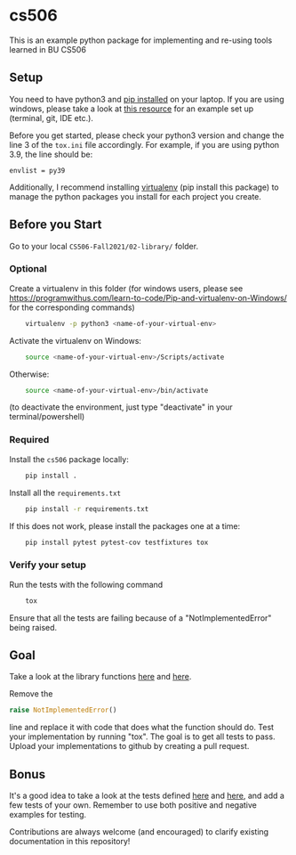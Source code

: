 # cs506

This is an example python package for implementing and re-using tools learned in BU CS506

## Setup

You need to have python3 and [pip installed](https://www.makeuseof.com/tag/install-pip-for-python/) on your laptop. If you are using windows, please take a look at [this resource](https://docs.microsoft.com/en-us/windows/python/beginners) for an example set up (terminal, git, IDE etc.).

Before you get started, please check your python3 version and change the line 3 of the `tox.ini` file accordingly. For example, if you are using python 3.9, the line should be:

```
envlist = py39
```

Additionally, I recommend installing [virtualenv](https://pypi.org/project/virtualenv/1.7.1.2/) (pip install this package) to manage the python packages you install for each project you create.

## Before you Start

Go to your local `CS506-Fall2021/02-library/` folder.

### Optional

Create a virtualenv in this folder (for windows users, please see https://programwithus.com/learn-to-code/Pip-and-virtualenv-on-Windows/ for the corresponding commands)

```bash
    virtualenv -p python3 <name-of-your-virtual-env>
```

Activate the virtualenv on Windows:

```bash
    source <name-of-your-virtual-env>/Scripts/activate
```

Otherwise:
```bash
    source <name-of-your-virtual-env>/bin/activate
```

(to deactivate the environment, just type "deactivate" in your terminal/powershell)

### Required

Install the `cs506` package locally:

```bash
    pip install .
```

Install all the `requirements.txt`

```bash
    pip install -r requirements.txt
```

If this does not work, please install the packages one at a time:

```bash
    pip install pytest pytest-cov testfixtures tox
```

### Verify your setup

Run the tests with the following command

```bash
    tox 
```

Ensure that all the tests are failing because of a "NotImplementedError" being raised.

## Goal

Take a look at the library functions [here](https://github.com/gallettilance/CS506-Fall2021/blob/master/02-library/cs506/read.py) and [here](https://github.com/gallettilance/CS506-Fall2021/blob/master/02-library/cs506/sim.py).

Remove the

```python
raise NotImplementedError()
```

line and replace it with code that does what the function should do. Test your implementation by running "tox". The goal is to get all tests to pass. Upload your implementations to github by creating a pull request.

## Bonus

It's a good idea to take a look at the tests defined [here](https://github.com/gallettilance/CS506-Fall2021/blob/master/02-library/tests/test_read.py) and [here](https://github.com/gallettilance/CS506-Fall2021/blob/master/02-library/tests/test_sim.py), and add a few tests of your own. Remember to use both positive and negative examples for testing.


Contributions are always welcome (and encouraged) to clarify existing documentation in this repository!
